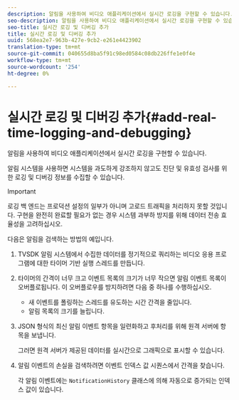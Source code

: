 ```yaml
---
description: 알림을 사용하여 비디오 애플리케이션에서 실시간 로깅을 구현할 수 있습니다.
seo-description: 알림을 사용하여 비디오 애플리케이션에서 실시간 로깅을 구현할 수 있습니다.
seo-title: 실시간 로깅 및 디버깅 추가
title: 실시간 로깅 및 디버깅 추가
uuid: 568ea2e7-963b-427e-9cb2-e261e4423902
translation-type: tm+mt
source-git-commit: 040655d8ba5f91c98ed0584c08db226ffe1e0f4e
workflow-type: tm+mt
source-wordcount: '254'
ht-degree: 0%

---
```



# 실시간 로깅 및 디버깅 추가{#add-real-time-logging-and-debugging}

알림을 사용하여 비디오 애플리케이션에서 실시간 로깅을 구현할 수 있습니다.

알림 시스템을 사용하면 시스템을 과도하게 강조하지 않고도 진단 및 유효성 검사를 위한 로깅 및 디버깅 정보를 수집할 수 있습니다.

>[!IMPORTANT]
>
>로깅 백 엔드는 프로덕션 설정의 일부가 아니며 고로드 트래픽을 처리하지 못할 것입니다. 구현을 완전히 완료할 필요가 없는 경우 시스템 과부하 방지를 위해 데이터 전송 효율성을 고려하십시오.

다음은 알림을 검색하는 방법의 예입니다.

1. TVSDK 알림 시스템에서 수집한 데이터를 정기적으로 쿼리하는 비디오 응용 프로그램에 대한 타이머 기반 실행 스레드를 만듭니다.

1. 타이머의 간격이 너무 크고 이벤트 목록의 크기가 너무 작으면 알림 이벤트 목록이 오버플로됩니다. 이 오버플로우를 방지하려면 다음 중 하나를 수행하십시오.

   * 새 이벤트를 폴링하는 스레드를 유도하는 시간 간격을 줄입니다.
   * 알림 목록의 크기를 늘립니다.

1. JSON 형식의 최신 알림 이벤트 항목을 일련화하고 후처리를 위해 원격 서버에 항목을 보냅니다.

   그러면 원격 서버가 제공된 데이터를 실시간으로 그래픽으로 표시할 수 있습니다.
1. 알림 이벤트의 손실을 검색하려면 이벤트 인덱스 값 시퀀스에서 간격을 찾습니다.

   각 알림 이벤트에는 `NotificationHistory` 클래스에 의해 자동으로 증가되는 인덱스 값이 있습니다.
